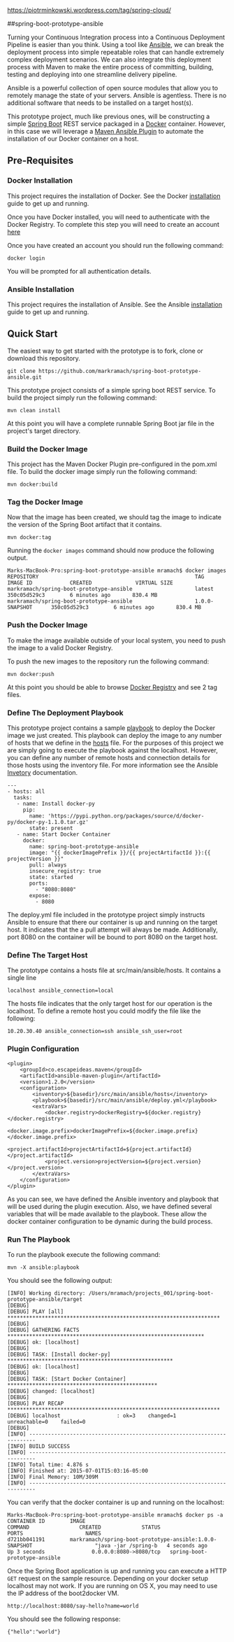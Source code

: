 https://piotrminkowski.wordpress.com/tag/spring-cloud/


##spring-boot-prototype-ansible

Turning your Continuous Integration process into a Continuous Deployment Pipeline is easier than you think. Using a tool like [Ansible](http://www.ansible.com/), we can break the deployment process into simple repeatable roles that can handle extremely complex deployment scenarios. We can also integrate this deployment process with Maven to make the entire process of committing, building, testing and deploying into one streamline delivery pipeline.

Ansible is a powerful collection of open source modules that allow you to remotely manage the state of your servers. Ansible is agentless. There is no additional software that needs to be installed on a target host(s).

This prototype project, much like previous ones, will be constructing a simple [Spring Boot](http://projects.spring.io/spring-boot/) REST service packaged in a [Docker](https://www.docker.com/) container. However, in this case we will leverage a [Maven Ansible Plugin](https://github.com/tmullender/ansible-maven-plugin) to automate the installation of our Docker container on a host.

## Pre-Requisites

### Docker Installation

This project requires the installation of Docker. See the Docker [installation](https://docs.docker.com/installation/#installation) guide to get up and running.

Once you have Docker installed, you will need to authenticate with the Docker Registry. To complete this step you will need to create an account [here](https://hub.docker.com/account/signup/)

Once you have created an account you should run the following command:

	docker login
	
You will be prompted for all authentication details.

### Ansible Installation

This project requires the installation of Ansible. See the Ansible [installation](http://docs.ansible.com/intro_installation.html) guide to get up and running.

## Quick Start

The easiest way to get started with the prototype is to fork, clone or download this repository.

	git clone https://github.com/markramach/spring-boot-prototype-ansible.git
	
This prototype project consists of a simple spring boot REST service. To build the project simply run the following command:

	mvn clean install
	
At this point you will have a complete runnable Spring Boot jar file in the project's target directory. 

### Build the Docker Image
	
This project has the Maven Docker Plugin pre-configured in the pom.xml file. To build the docker image simply run the following command:

	mvn docker:build
	
### Tag the Docker Image

Now that the image has been created, we should tag the image to indicate the version of the Spring Boot artifact that it contains. 

	mvn docker:tag
	
Running the `docker images` command should now produce the following output.

	Marks-MacBook-Pro:spring-boot-prototype-ansible mramach$ docker images
	REPOSITORY                                                  TAG                 IMAGE ID            CREATED              VIRTUAL SIZE
	markramach/spring-boot-prototype-ansible                    latest              350c05d529c3        6 minutes ago       830.4 MB
	markramach/spring-boot-prototype-ansible                    1.0.0-SNAPSHOT      350c05d529c3        6 minutes ago       830.4 MB

### Push the Docker Image

To make the image available outside of your local system, you need to push the image to a valid Docker Registry.

To push the new images to the repository run the following command:

	mvn docker:push

At this point you should be able to browse [Docker Registry](https://registry.hub.docker.com/u/markramach/spring-boot-prototype-ansible/tags/manage/) and see 2 tag files.

### Define The Deployment Playbook

This prototype project contains a sample [playbook](https://github.com/markramach/spring-boot-prototype-ansible/blob/master/src/main/ansible/deploy.yml) to deploy the Docker image we just created. This playbook can deploy the image to any number of hosts that we define in the [hosts](https://github.com/markramach/spring-boot-prototype-ansible/blob/master/src/main/ansible/hosts) file. For the purposes of this project we are simply going to execute the playbook against the localhost. However, you can define any number of remote hosts and connection details for those hosts using the inventory file. For more information see the Ansible [Invetory](http://docs.ansible.com/intro_inventory.html) documentation.

	---
	- hosts: all 
	  tasks:
	   - name: Install docker-py
	     pip:
	       name: 'https://pypi.python.org/packages/source/d/docker-py/docker-py-1.1.0.tar.gz'
    	   state: present
	   - name: Start Docker Container
	     docker:
	       name: spring-boot-prototype-ansible
	       image: "{{ dockerImagePrefix }}/{{ projectArtifactId }}:{{ projectVersion }}"
	       pull: always
	       insecure_registry: true
	       state: started
	       ports:
	         - "8080:8080"
	       expose:
	         - 8080

The deploy.yml file included in the prototype project simply instructs Ansible to ensure that there our container is up and running on the target host. It indicates that the a pull attempt will always be made. Additionally, port 8080 on the container will be bound to port 8080 on the target host.

### Define The Target Host

The prototype contains a hosts file at src/main/ansible/hosts. It contains a single line

	localhost ansible_connection=local
	
The hosts file indicates that the only target host for our operation is the localhost. To define a remote host you could modify the file like the following:

	10.20.30.40 ansible_connection=ssh ansible_ssh_user=root

### Plugin Configuration

	<plugin>
		<groupId>co.escapeideas.maven</groupId>
		<artifactId>ansible-maven-plugin</artifactId>
		<version>1.2.0</version>
		<configuration>
			<inventory>${basedir}/src/main/ansible/hosts</inventory>
			<playbook>${basedir}/src/main/ansible/deploy.yml</playbook>
			<extraVars>
				<docker.registry>dockerRegistry=${docker.registry}</docker.registry>
				<docker.image.prefix>dockerImagePrefix=${docker.image.prefix}</docker.image.prefix>
				<project.artifactId>projectArtifactId=${project.artifactId}</project.artifactId>
				<project.version>projectVersion=${project.version}</project.version>
			</extraVars>
		</configuration>
	</plugin>
            
As you can see, we have defined the Ansible inventory and playbook that will be used during the plugin execution. Also, we have defined several variables that will be made available to the playbook. These allow the docker container configuration to be dynamic during the build process.

### Run The Playbook

To run the playbook execute the following command:

	mvn -X ansible:playbook

You should see the following output:

	[INFO] Working directory: /Users/mramach/projects_001/spring-boot-prototype-ansible/target
	[DEBUG] 
	[DEBUG] PLAY [all] ******************************************************************** 
	[DEBUG] 
	[DEBUG] GATHERING FACTS *************************************************************** 
	[DEBUG] ok: [localhost]
	[DEBUG] 
	[DEBUG] TASK: [Install docker-py] ***************************************************** 
	[DEBUG] ok: [localhost]
	[DEBUG] 
	[DEBUG] TASK: [Start Docker Container] ************************************************ 
	[DEBUG] changed: [localhost]
	[DEBUG] 
	[DEBUG] PLAY RECAP ******************************************************************** 
	[DEBUG] localhost                  : ok=3    changed=1    unreachable=0    failed=0   
	[DEBUG] 
	[INFO] ------------------------------------------------------------------------
	[INFO] BUILD SUCCESS
	[INFO] ------------------------------------------------------------------------
	[INFO] Total time: 4.876 s
	[INFO] Finished at: 2015-07-01T15:03:16-05:00
	[INFO] Final Memory: 10M/309M
	[INFO] ------------------------------------------------------------------------

You can verify that the docker container is up and running on the localhost:

	Marks-MacBook-Pro:spring-boot-prototype-ansible mramach$ docker ps -a
	CONTAINER ID        IMAGE                                                                      COMMAND                CREATED             STATUS                     PORTS                    NAMES
	d721bb041191        markramach/spring-boot-prototype-ansible:1.0.0-SNAPSHOT                    "java -jar /spring-b   4 seconds ago       Up 3 seconds               0.0.0.0:8080->8080/tcp   spring-boot-prototype-ansible  

Once the Spring Boot application is up and running you can execute a HTTP `GET` request on the sample resource. Depending on your docker setup localhost may not work. If you are running on OS X, you may need to use the IP address of the boot2docker VM.

	http://localhost:8080/say-hello?name=world
	
You should see the following response:

	{"hello":"world"}
	
